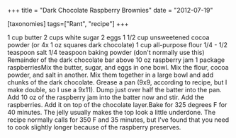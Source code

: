 +++
title = "Dark Chocolate Raspberry Brownies"
date = "2012-07-19"

[taxonomies]
tags=["Rant", "recipe"]
+++

1 cup butter 2 cups white sugar 2 eggs 1 1/2 cup unsweetened cocoa powder (or 4x 1 oz squares dark chocolate) 1 cup all-purpose flour 1/4 - 1/2 teaspoon salt 1/4 teaspoon baking powder (don't normally use this) Remainder of the dark chocolate bar above 10 oz raspberry jam 1 package raspberriesMix the butter, sugar, and eggs in one bowl. Mix the flour, cocoa powder, and salt in another. Mix them together in a large bowl and add chunks of the dark chocolate. Grease a pan (9x9, according to recipe, but I make double, so I use a 9x11). Dump just over half the batter into the pan. Add 10 oz of the raspberry jam into the batter now and stir. Add the raspberries. Add it on top of the chocolate layer.Bake for 325 degrees F for 40 minutes. The jelly usually makes the top look a little underdone. The recipe normally calls for 350 F and 35 minutes, but I've found that you need to cook slightly longer because of the raspberry preserves.

